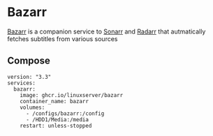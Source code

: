 # Bazarr

[Bazarr](https://www.bazarr.media/) is a companion service to [Sonarr](/services/sonarr) and [Radarr](/services/radarr) that autmatically fetches subtitles from various sources

## Compose

```
version: "3.3"
services:
  bazarr:
    image: ghcr.io/linuxserver/bazarr
    container_name: bazarr
    volumes:
      - /configs/bazarr:/config
      - /HDD1/Media:/media
    restart: unless-stopped
```

